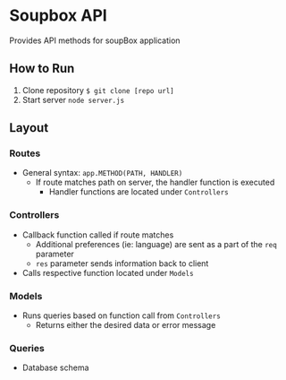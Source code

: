 # Soupbox API
Provides API methods for soupBox application

## How to Run
1. Clone repository `$ git clone [repo url]`
2. Start server `node server.js`

## Layout
### Routes
* General syntax: `app.METHOD(PATH, HANDLER)`
   * If route matches path on server, the handler function is executed
      * Handler functions are located under `Controllers`

### Controllers
* Callback function called if route matches
   * Additional preferences (ie: language) are sent as a part of the `req` parameter 
   * `res` parameter sends information back to client
* Calls respective function located under `Models`

### Models
* Runs queries based on function call from `Controllers`
   * Returns either the desired data or error message

### Queries
* Database schema
